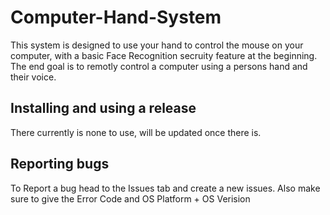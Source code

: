# Computer-Hand-System

This system is designed to use your hand to control the mouse on your computer, with a basic Face Recognition secruity feature at the beginning. The end goal is to remotly control a computer using a persons hand and their voice.

## Installing and using a release
There currently is none to use, will be updated once there is.

## Reporting bugs
To Report a bug head to the Issues tab and create a new issues. Also make sure to give the Error Code and OS Platform + OS Verision

